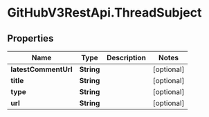 # GitHubV3RestApi.ThreadSubject

## Properties

Name | Type | Description | Notes
------------ | ------------- | ------------- | -------------
**latestCommentUrl** | **String** |  | [optional] 
**title** | **String** |  | [optional] 
**type** | **String** |  | [optional] 
**url** | **String** |  | [optional] 


